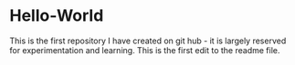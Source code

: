 # Hello-World
This is the first repository I have created on git hub - it is largely reserved for experimentation and learning.
This is the first edit to the readme file.
